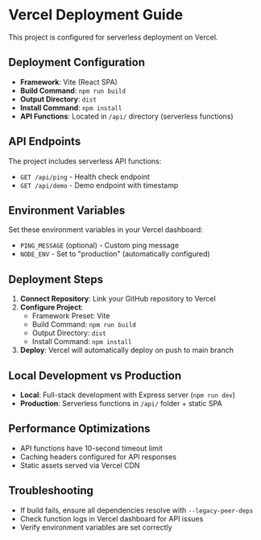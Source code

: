# Vercel Deployment Guide

This project is configured for serverless deployment on Vercel.

## Deployment Configuration

- **Framework**: Vite (React SPA)
- **Build Command**: `npm run build`
- **Output Directory**: `dist`
- **Install Command**: `npm install`
- **API Functions**: Located in `/api/` directory (serverless functions)

## API Endpoints

The project includes serverless API functions:

- `GET /api/ping` - Health check endpoint
- `GET /api/demo` - Demo endpoint with timestamp

## Environment Variables

Set these environment variables in your Vercel dashboard:

- `PING_MESSAGE` (optional) - Custom ping message
- `NODE_ENV` - Set to "production" (automatically configured)

## Deployment Steps

1. **Connect Repository**: Link your GitHub repository to Vercel
2. **Configure Project**:
   - Framework Preset: Vite
   - Build Command: `npm run build`
   - Output Directory: `dist`
   - Install Command: `npm install`
3. **Deploy**: Vercel will automatically deploy on push to main branch

## Local Development vs Production

- **Local**: Full-stack development with Express server (`npm run dev`)
- **Production**: Serverless functions in `/api/` folder + static SPA

## Performance Optimizations

- API functions have 10-second timeout limit
- Caching headers configured for API responses
- Static assets served via Vercel CDN

## Troubleshooting

- If build fails, ensure all dependencies resolve with `--legacy-peer-deps`
- Check function logs in Vercel dashboard for API issues
- Verify environment variables are set correctly
